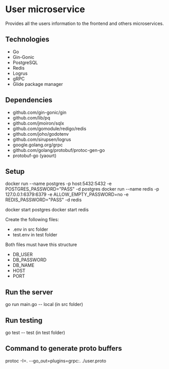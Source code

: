 # User microservice

Provides all the users information to the frontend and others microservices.

## Technologies

* Go
* Gin-Gonic
* PostgreSQL
* Redis
* Logrus
* gRPC
* Glide package manager

## Dependencies

* github.com/gin-gonic/gin
* github.com/lib/pq
* github.com/jmoiron/sqlx
* github.com/gomodule/redigo/redis
* github.com/joho/godotenv
* github.com/sirupsen/logrus
* google.golang.org/grpc
* github.com/golang/protobuf/protoc-gen-go
* protobuf-go (yaourt)

## Setup

docker run --name postgres -p host:5432:5432 -e POSTGRES_PASSWORD="PASS" -d postgres
docker run --name redis -p 127.0.0.1:6379:6379 -e ALLOW_EMPTY_PASSWORD=no -e REDIS_PASSWORD="PASS" -d redis

docker start postgres
docker start redis

Create the following files:

* .env in src folder
* test.env in test folder

Both files must have this structure

* DB_USER
* DB_PASSWORD
* DB_NAME
* HOST
* PORT

## Run the server

go run main.go -- local (in src folder)

## Run testing

go test -- test (in test folder)

## Command to generate proto buffers

protoc -I=. --go_out=plugins=grpc:. ./user.proto
